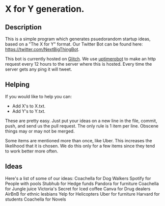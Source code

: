 # X for Y generation.

## Description
This is a simple program which generates psuedorandom startup ideas, based on a "The X for Y" format.  Our Twitter Bot can be found here: https://twitter.com/NextBigThingBot.

This bot is currently hosted on [Glitch](http://glitch.com).  We use [uptimerobot](https://uptimerobot.com/) to make an http request every 12 hours to the server where this is hosted.  Every time the server gets any ping it will tweet.

## Helping
If you would like to help you can:
- Add X's to X.txt.
- Add Y's to Y.txt.

These are pretty easy. Just put your ideas on a new line in the file, commit, push, and send us the pull request. The only rule is 1 item per line. Obscene things may or may not be merged.

Some items are mentioned more than once, like Uber.  This increases the likelihood that it is chosen. We do this only for a few items since they tend to work better more often.


## Ideas
Here's a list of some of our ideas:
Coachella for Dog Walkers
Spotify for People with pools
Stubhub for Hedge funds
Pandora for furniture
Coachella for Jungle juice
Victoria's Secret for Iced coffee
Canva for Drug dealers
AirBnB for ethnic lesbians
Yelp for Helicopters
Uber for furniture
Harvard for students
Coachella for Novels



